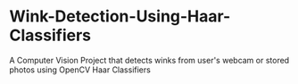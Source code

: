 # Wink-Detection-Using-Haar-Classifiers
A Computer Vision Project that detects winks from user's webcam or stored photos using OpenCV Haar Classifiers
